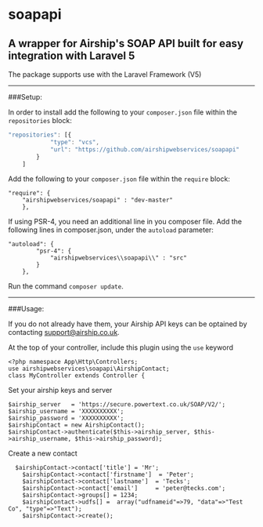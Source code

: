 # soapapi
A wrapper for Airship's SOAP API built for easy integration with Laravel 5
---

The package supports use with the Laravel Framework (V5)

----
###Setup:

In order to install add the following to your `composer.json` file within the `repositories` block:

```js
"repositories": [{
            "type": "vcs",
            "url": "https://github.com/airshipwebservices/soapapi"
        }
    ]

```

Add the following to your `composer.json` file within the `require` block:

```
"require": {
    "airshipwebservices/soapapi" : "dev-master"
	},
```

If using PSR-4, you need an additional line in you composer file. Add the following lines in composer.json, under the `autoload` parameter:

```
"autoload": {
		"psr-4": {
			"airshipwebservices\\soapapi\\" : "src"
		}
	},
```

Run the command `composer update`.

----

###Usage:

If you do not already have them, your Airship API keys can be optained by contacting support@airship.co.uk.

At the top of your controller, include this plugin using the `use` keyword

```
<?php namespace App\Http\Controllers;
use airshipwebservices\soapapi\AirshipContact;
class MyController extends Controller {
```

Set your airship keys and server

```
$airship_server   = 'https://secure.powertext.co.uk/SOAP/V2/';
$airship_username = 'XXXXXXXXXX';
$airship_password = 'XXXXXXXXXX';
$airshipContact = new AirshipContact();
$airshipContact->authenticate($this->airship_server, $this->airship_username, $this->airship_password);
```

Create a new contact

```
  $airshipContact->contact['title'] = 'Mr';
	$airshipContact->contact['firstname']  = 'Peter';
	$airshipContact->contact['lastname']  = 'Tecks';
	$airshipContact->contact['email']     = 'peter@tecks.com';
	$airshipContact->groups[] = 1234;
	$airshipContact->udfs[] =  array("udfnameid"=>79, "data"=>"Test Co", "type"=>"Text");
	$airshipContact->create();
```

